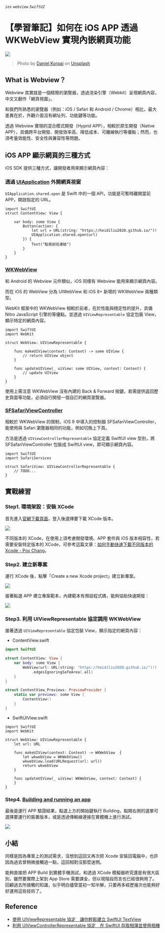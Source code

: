 ###### `ios` `webview` `SwiftUI`
# 【學習筆記】如何在 iOS APP 透過 WKWebView 實現內嵌網頁功能

![](https://hackmd.io/_uploads/BJXLBiH6n.jpg)

> Photo by <a href="https://unsplash.com/@danielkorpai?utm_source=unsplash&utm_medium=referral&utm_content=creditCopyText">Daniel Korpai</a> on <a href="https://unsplash.com/photos/Y3LGWCsrgmg?utm_source=unsplash&utm_medium=referral&utm_content=creditCopyText">Unsplash</a>
  

## What is Webview？

Webview 其實就是一個精簡的瀏覽器，透過渲染引擎（Webkit）呈現網頁內容，中文又翻作「網頁視圖」。

和我們所熟悉的瀏覽器（例如：iOS / Safari 和 Android / Chrome）相比，最大差異在於，外觀介面沒有網址列、功能鍵等功能。

透過 Webview 實現的混合模式開發（Hyprid APP），相較於原生開發（Native APP），具備跨平台開發、開發效率高、降低成本、可離線執行等優點；然而，也須考量效能性、安全性與兼容性等問題。

## iOS APP 顯示網頁的三種方式

iOS SDK 提供三種方式，讓開發者用來顯示網頁內容：

### 透過 [UIApplication](https://developer.apple.com/documentation/uikit/uiapplication/) 外開網頁視窗

`UIApplication.shared.open` 是 Swift 中的一個 API，功能是可暫時離開當前 APP，開啟指定的 URL。

```swift=
import SwiftUI
struct ContentView: View {
    
    var body: some View {
        Button(action: {
            let url = URL(string: "https://heidiliu2020.github.io/")!
            UIApplication.shared.open(url)
        }) {
            Text("點我前往連結")
        }
    }
}
```

### [WKWebView](https://developer.apple.com/documentation/webkit/wkwebview)

和 Android 的 Webview 元件類似，iOS 同樣有 Webview 能用來顯示網頁內容。

而在 iOS 的 WebView 分為 UIWebView 和 iOS 8+ 新增的 WKWebView 兩種類型。

WebKit 框架中的 WKWebView 相較於前者，在於性能與穩定性的提升，具備 Nitro JavaScript 引擎的等優點。並透過 `UIViewRepresentable` 協定包裝 View，顯示特定的網頁內容。

```swift=
import SwiftUI
import WebKit

struct WebView: UIViewRepresentable {
    
    func makeUIView(context: Context) -> some UIView {
        // return UIView object
    }
    
    func updateUIView(_ uiView: some UIView, context: Context) {
        // update UIView
    }
}
```

使用上需注意 WKWebView 沒有內建的 Back & Forward 按鍵，若需提供返回歷史頁面等功能，必須自行開發一個自訂的網頁瀏覽器。

### [SFSafariViewController](https://developer.apple.com/documentation/safariservices/sfsafariviewcontroller/)

相較於 WKWebView 的限制，iOS 9 中導入的控制器 SFSafariViewController，能使用與 Safari 瀏覽器相同的功能，例如切換上下頁。

方法是透過 `UIViewControllerRepresentable` 協定定義 SwiftUI view 型別，將 SFSafariViewController 包裝成 SwiftUI view，即可顯示網頁內容。

```swift=
import SwiftUI
import SafariServices

struct SafariView: UIViewControllerRepresentable {
    // TODO...
}
```

## 實戰練習

### Step1. 環境架設：安裝 XCode

首先進入[官網下載頁面](https://developer.apple.com/download/applications/)，登入後選擇要下載 XCode 版本。

![](https://hackmd.io/_uploads/BJ0BxoST3.png)

不同版本的 XCode，在使用上須考慮開發環境、APP 套件與 iOS 版本相容性，若需要安裝特定版本的 XCode，可參考這篇文章：[如何手動快速下載不同版本的Xcode - Poy Chang](https://blog.poychang.net/manually-download-multiple-versions-of-xcode/)。

### Step2. 建立新專案

運行 XCode 後，點擊「Create a new Xcode project」建立新專案。

![](https://hackmd.io/_uploads/B1ST1sB63.png)

接著點選 APP 建立專案範本，內建範本有預設程式碼，能夠協助快速開發：

![](https://hackmd.io/_uploads/HkRefsBan.png)

### Step3. 利用 UIViewRepresentable 協定調用 WKWebView

接著透過 `UIViewRepresentable` 協定包裝 View，顯示指定的網頁內容：

+ ContentView.swift

```swift
import SwiftUI

struct ContentView: View {
    var body: some View {
        WebView(url: URL(string: "https://heidiliu2020.github.io/")!)
            .edgesIgnoringSafeArea(.all)
    }
}

struct ContentView_Previews: PreviewProvider {
    static var previews: some View {
        ContentView()
    }
}
```

+ SwiftUIView.swift

```swift=
import SwiftUI
import WebKit

struct WebView: UIViewRepresentable {
    let url: URL

    func makeUIView(context: Context) -> WKWebView  {
        let wkwebView = WKWebView()
        wkwebView.load(URLRequest(url: url))
        return wkwebView
    }

    func updateUIView(_ uiView: WKWebView, context: Context) {
    }
}
```

### Step4. [Building and running an app](https://developer.apple.com/documentation/xcode/building-and-running-an-app)

最後是運行 APP 驗證結果，點選上方的開始鍵執行 Building，點開右側的選單可選擇要運行的裝置版本，或是透過傳輸線連接在實體機上進行測試。

![](https://hackmd.io/_uploads/BkG1Usrpn.png)

## 小結

同樣是因為專案上的測試需求，沒想到這回又再次把 Xcode 安裝回電腦中，也許因為過去曾稍微接觸過一點，這回相對沒那麼迷惘。

能夠直接把 APP Build 到實體手機測試，和透過 XCode 模擬器終究還是有很大區別，雖然要實際上架到 App Store 需要課金，但以現階段而言也已經很夠用了。回顧過去所接觸的知識，似乎明白儘管當初一知半解，只要再多經歷幾次也能夠好好運用這些技術了。

## Reference

+ [使用 UIViewRepresentable 協定　讓你輕鬆建立 SwiftUI TextView](https://www.appcoda.com/swiftui-textview-uiviewrepresentable/)
+ [利用 UIViewControllerRepresentable 協定　在 SwiftUI 存取相簿並使用相機](https://www.appcoda.com.tw/swiftui-camera-photo-library/)

